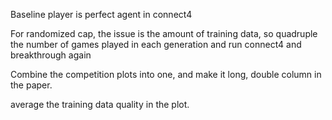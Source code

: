 
Baseline player is perfect agent in connect4

For randomized cap, the issue is the amount of training data, so quadruple the number of games played in each generation and run connect4 and breakthrough again

Combine the competition plots into one, and make it long, double column in the paper.

average the training data quality in the plot.


